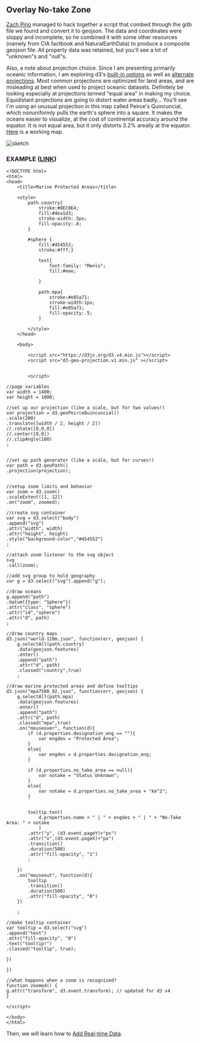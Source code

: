 ## Overlay No-take Zone

[Zach Pino](http://www.zachpino.com/) managed to hack together a script that combed through the gdb file we found and convert it to geojson. The data and coordinates were sloppy and incomplete, so he combined it with some other resources (namely from CIA factbook and NaturalEarthData) to produce a composite geojson file. All property data was retained, but you'll see a lot of "unknown"s and "null"s.

Also, a note about projection choice. Since I am presenting primarily oceanic information, I am exploring d3's [built-in options](https://github.com/d3/d3-geo#azimuthal-projections) as well as [alternate projections](https://github.com/d3/d3-geo-projection). Most common projections are optimized for land areas, and are misleading at best when used to project oceanic datasets. Definitely be looking especially at projections termed "equal area" in making my choice. Equidistant projections are going to distort water areas badly... You'll see I'm using an unusual projection in this map called Peirce's Quincuncial, which nonuniformly pulls the earth's sphere into a square. It makes the oceans easier to visualize, at the cost of continental accuracy around the equator. It is not equal area, but it only distorts 3.2% areally at the equator. [Here](https://drive.google.com/file/d/0B5u4PuXicC6vTmktMFFDbEZXVmM/view?usp=sharing) is a working map.

![sketch](https://s-media-cache-ak0.pinimg.com/originals/12/43/1d/12431de73e0ecb98930773fe6633abe0.png)

### EXAMPLE ([LINK](http://shangyanyan.me/mpa/))
```
<!DOCTYPE html>
<html>
<head>
	<title>Marine Protected Areas</title>

	<style>
		path.country{
			stroke:#8EC0E4;
			fill:#4ea1d3;
			stroke-width:.5px;
			fill-opacity:.8;
		}

		#sphere {
			fill:#454552;
			stroke:#fff;}

			text{
				font-family: "Menlo"; 
				fill:#eee;

			}

			path.mpa{
				stroke:#e85a71;
				stroke-width:1px;
				fill:#e85a71;
				fill-opacity:.5;
			}

		</style>
	</head>

	<body>

		<script src="https://d3js.org/d3.v4.min.js"></script>
		<script src="d3-geo-projection.v1.min.js" ></script>


		<script>

//page variables
var width = 1400;
var height = 1000;

//set up our projection (like a scale, but for two values!)
var projection = d3.geoPeirceQuincuncial()
.scale(200)
.translate([width / 2, height / 2])
//.rotate([0,0,0])
//.center([0,0])
//.clipAngle(180)
;


//set up path generator (like a scale, but for curves!)
var path = d3.geoPath()
.projection(projection);


//setup zoom limits and behavior
var zoom = d3.zoom()
.scaleExtent([1, 12])
.on("zoom", zoomed);

//create svg container
var svg = d3.select("body")
.append("svg")
.attr("width", width)
.attr("height", height)
.style("background-color","#454552")
;

//attach zoom listener to the svg object
svg
.call(zoom); 

//add svg group to hold geography
var g = d3.select("svg").append("g");

//draw oceans
g.append("path")
.datum({type: "Sphere"})
.attr("class", "sphere")
.attr("id","sphere")
.attr("d", path)
;

//draw country maps
d3.json("world-110m.json", function(err, geojson) {
	g.selectAll(path.country)
	.data(geojson.features)
	.enter()
	.append("path")
	.attr("d", path)
	.classed("country",true)
	;

//draw marine protected areas and define tooltips
d3.json("mpa7500_02.json", function(err, geojson) {
	g.selectAll(path.mpa)
	.data(geojson.features)
	.enter()
	.append("path")
	.attr("d", path)
	.classed("mpa",true)
	.on("mouseover", function(d){
		if (d.properties.designation_eng == ""){
			var engdes = "Protected Area";
		}
		else{
			var engdes = d.properties.designation_eng;
		}

		if (d.properties.no_take_area == null){
			var notake = "Status Unknown";
		}
		else{
			var notake = d.properties.no_take_area + "km^2";
		}


		tooltip.text(
			d.properties.name + " | " + engdes + " | " + "No-Take Area: " + notake
			)
		.attr("y", (d3.event.pageY)+"px")
		.attr("x",(d3.event.pageX)+"px")
		.transition()
		.duration(500)
		.attr("fill-opacity", "1")
		;

	})
	.on("mouseout", function(d){
		tooltip
		.transition()
		.duration(500)
		.attr("fill-opacity", "0")
	})

	;

//make tooltip container
var tooltip = d3.select("svg")
.append("text")
.attr("fill-opacity", "0")
.text("tooltip!")
.classed("tooltip", true);

})

})

//what happens when a zoom is recognized?
function zoomed() {
g.attr("transform", d3.event.transform); // updated for d3 v4
}

</script>

</body>
</html>
```

Then, we will learn how to [Add Real-time Data](real.md).


